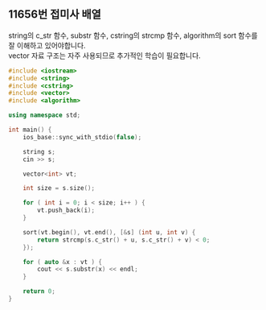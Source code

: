 11656번 접미사 배열
----------------

string의 c_str 함수, substr 함수, cstring의 strcmp 함수, algorithm의 sort 함수를 잘 이해하고 있어야합니다.  
vector 자료 구조는 자주 사용되므로 추가적인 학습이 필요합니다.  

~~~ cpp
#include <iostream>
#include <string>
#include <cstring>
#include <vector>
#include <algorithm>

using namespace std;

int main() {
    ios_base::sync_with_stdio(false);

    string s;
    cin >> s;

    vector<int> vt;

    int size = s.size();

    for ( int i = 0; i < size; i++ ) {
        vt.push_back(i);
    }

    sort(vt.begin(), vt.end(), [&s] (int u, int v) {
        return strcmp(s.c_str() + u, s.c_str() + v) < 0;
    });

    for ( auto &x : vt ) {
        cout << s.substr(x) << endl;
    }

    return 0;
}
~~~